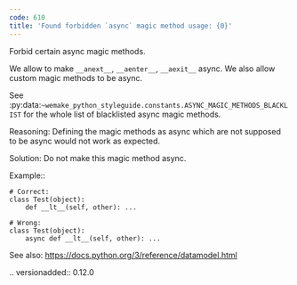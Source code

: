 ```yaml
---
code: 610
title: 'Found forbidden `async` magic method usage: {0}'
---
```



Forbid certain async magic methods.

We allow to make ``__anext__``, ``__aenter__``, ``__aexit__`` async.
We also allow custom magic methods to be async.

See
:py:data:`~wemake_python_styleguide.constants.ASYNC_MAGIC_METHODS_BLACKLIST`
for the whole list of blacklisted async magic methods.

Reasoning:
    Defining the magic methods as async which are not supposed
    to be async would not work as expected.

Solution:
    Do not make this magic method async.

Example::

    # Correct:
    class Test(object):
        def __lt__(self, other): ...

    # Wrong:
    class Test(object):
        async def __lt__(self, other): ...

See also:
    https://docs.python.org/3/reference/datamodel.html

.. versionadded:: 0.12.0